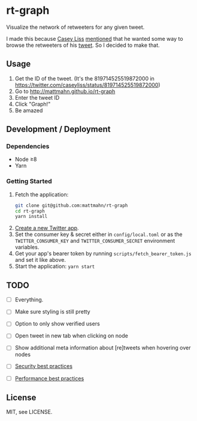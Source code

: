 # rt-graph

Visualize the network of retweeters for any given tweet.

I made this because [Casey Liss][casey] [mentioned][blog] that he wanted some
way to browse the retweeters of his [tweet][]. So I decided to make that.


## Usage

1. Get the ID of the tweet. (It's the 819714525519872000 in
   https://twitter.com/caseyliss/status/819714525519872000)
1. Go to http://mattmahn.github.io/rt-graph
1. Enter the tweet ID
1. Click "Graph!"
1. Be amazed


## Development / Deployment

### Dependencies

- Node ≥8
- Yarn


### Getting Started

1. Fetch the application:
   ```sh
   git clone git@github.com:mattmahn/rt-graph
   cd rt-graph
   yarn install
   ```
1. [Create a new Twitter app](https://apps.twitter.com).
1. Set the consumer key & secret either in `config/local.toml` or as the
   `TWITTER_CONSUMER_KEY` and `TWITTER_CONSUMER_SECRET` environment variables.
1. Get your app's bearer token by running `scripts/fetch_bearer_token.js` and
   set it like above.
1. Start the application: `yarn start`


## TODO

- [ ] Everything.
- [ ] Make sure styling is still pretty
- [ ] Option to only show verified users
- [ ] Open tweet in new tab when clicking on node
- [ ] Show additional meta information about [re]tweets when hovering over
  nodes
- [ ] [Security best practices](http://expressjs.com/en/advanced/best-practice-security.html)
- [ ] [Performance best practices](http://expressjs.com/en/advanced/best-practice-performance.html)


## License

MIT, see LICENSE.


[casey]: https://github.com/cliss
[blog]: https://www.caseyliss.com/2017/1/14/that-escalated-quickly
[tweet]: https://twitter.com/caseyliss/status/819714525519872000

